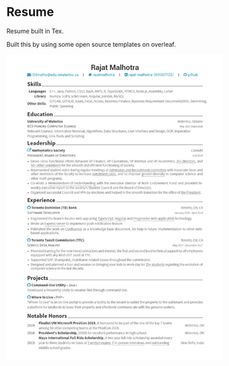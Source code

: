 # Resume
Resume built in Tex.

Built this by using some open source templates on overleaf. 

![Resume](resume.png)
